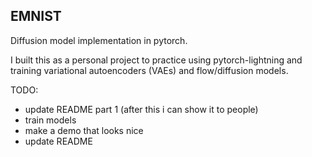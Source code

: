 ## EMNIST

Diffusion model implementation in pytorch.

I built this as a personal project to practice using pytorch-lightning and training variational autoencoders (VAEs) and flow/diffusion models.

TODO:
- update README part 1 (after this i can show it to people)
- train models
- make a demo that looks nice
- update README
